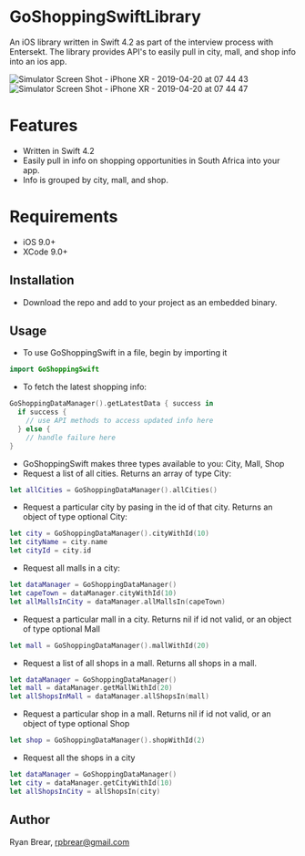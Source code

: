 # GoShoppingSwiftLibrary
An iOS library written in Swift 4.2 as part of the interview process with Entersekt.  The library provides API's to easily pull in city, mall, and shop info into an ios app. 

![Simulator Screen Shot - iPhone XR - 2019-04-20 at 07 44 43](https://user-images.githubusercontent.com/21098812/56453281-7300cd80-6340-11e9-91c3-2943b21b02e0.png)
![Simulator Screen Shot - iPhone XR - 2019-04-20 at 07 44 47](https://user-images.githubusercontent.com/21098812/56453282-73996400-6340-11e9-9180-9fcd7ab4ac4a.png)

# Features
- Written in Swift 4.2
- Easily pull in info on shopping opportunities in South Africa into your app. 
- Info is grouped by city, mall, and shop.

# Requirements
- iOS 9.0+
- XCode 9.0+

## Installation
- Download the repo and add to your project as an embedded binary.

## Usage
- To use GoShoppingSwift in a file, begin by importing it
```Swift
import GoShoppingSwift
```

- To fetch the latest shopping info:
```Swift
GoShoppingDataManager().getLatestData { success in
  if success {
    // use API methods to access updated info here 
  } else {
    // handle failure here
}
```

- GoShoppingSwift makes three types available to you: City, Mall, Shop
- Request a list of all cities. Returns an array of type City:
```Swift
let allCities = GoShoppingDataManager().allCities()
```

- Request a particular city by pasing in the id of that city. Returns an object of type optional City:
```Swift
let city = GoShoppingDataManager().cityWithId(10)
let cityName = city.name
let cityId = city.id
```

- Request all malls in a city:
```Swift
let dataManager = GoShoppingDataManager()
let capeTown = dataManager.cityWithId(10)
let allMallsInCity = dataManager.allMallsIn(capeTown)
```

- Request a particular mall in a city. Returns nil if id not valid, or an object of type optional Mall
```Swift
let mall = GoShoppingDataManager().mallWithId(20)
```

- Request a list of all shops in a mall. Returns all shops in a mall.
```Swift
let dataManager = GoShoppingDataManager()
let mall = dataManager.getMallWithId(20)
let allShopsInMall = dataManager.allShopsIn(mall)
```

- Request a particular shop in a mall. Returns nil if id not valid, or an object of type optional Shop
```Swift
let shop = GoShoppingDataManager().shopWithId(2)
```

- Request all the shops in a city
```Swift
let dataManager = GoShoppingDataManager()
let city = dataManager.getCityWithId(10)
let allShopsInCity = allShopsIn(city)
```

## Author
Ryan Brear, rpbrear@gmail.com
